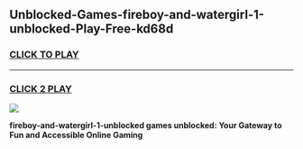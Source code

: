 
## Unblocked-Games-fireboy-and-watergirl-1-unblocked-Play-Free-kd68d
<h3>
<a href="https://premium76.site?title=fireboy-and-watergirl-1-unblocked&ref=21A">CLICK TO PLAY</a></h3>
<hr>

<h3>
<a href="https://premium76.site?title=fireboy-and-watergirl-1-unblocked&ref=21A">CLICK 2 PLAY</a>
  
</h3>

<a href="https://premium76.site?title=fireboy-and-watergirl-1-unblocked&ref=21A"><img src="https://clearcache.store/games.png"></a>


**fireboy-and-watergirl-1-unblocked games unblocked: Your Gateway to Fun and Accessible Online Gaming**
